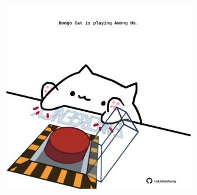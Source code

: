 <!-- built at 05/01/2022, 01:24:51 UTC -->
<p align="center">
  <img width="500" height="500" src="./ReadmeImage.svg">
</p>
